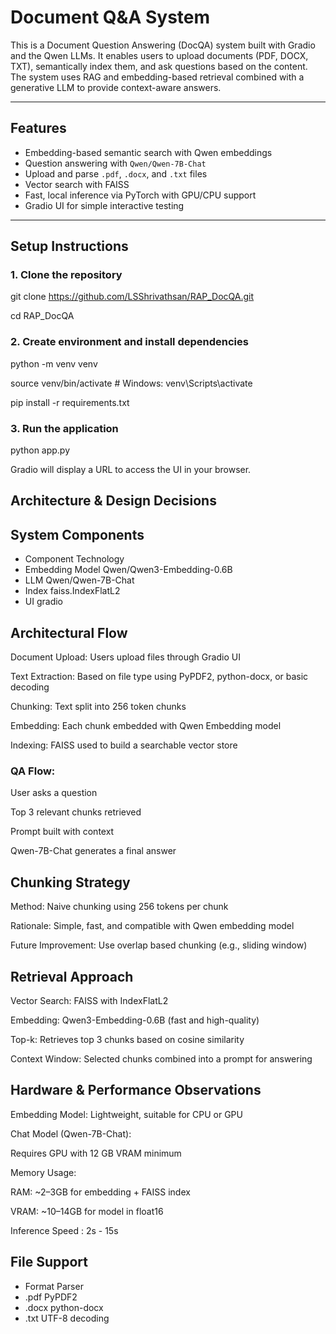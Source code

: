 # Document Q&A System

This is a Document Question Answering (DocQA) system built with Gradio and the Qwen LLMs. It enables users to upload documents (PDF, DOCX, TXT), semantically index them, and ask questions based on the content. The system uses RAG and embedding-based retrieval combined with a generative LLM to provide context-aware answers.

---

## Features

-  Embedding-based semantic search with Qwen embeddings  
-  Question answering with `Qwen/Qwen-7B-Chat`  
-  Upload and parse `.pdf`, `.docx`, and `.txt` files  
-  Vector search with FAISS  
-  Fast, local inference via PyTorch with GPU/CPU support  
-  Gradio UI for simple interactive testing  

---

## Setup Instructions

### 1. Clone the repository
git clone https://github.com/LSShrivathsan/RAP_DocQA.git

cd RAP_DocQA

### 2. Create environment and install dependencies
python -m venv venv

source venv/bin/activate     # Windows: venv\Scripts\activate

pip install -r requirements.txt

### 3. Run the application
python app.py

Gradio will display a URL to access the UI in your browser.

## Architecture & Design Decisions

## System Components
- Component	        Technology
- Embedding Model	  Qwen/Qwen3-Embedding-0.6B
- LLM	              Qwen/Qwen-7B-Chat
- Index	            faiss.IndexFlatL2
- UI	              gradio

## Architectural Flow
Document Upload: Users upload files through Gradio UI

Text Extraction: Based on file type using PyPDF2, python-docx, or basic decoding

Chunking: Text split into 256 token chunks

Embedding: Each chunk embedded with Qwen Embedding model

Indexing: FAISS used to build a searchable vector store

### QA Flow:

User asks a question

Top 3 relevant chunks retrieved

Prompt built with context

Qwen-7B-Chat generates a final answer

## Chunking Strategy
Method: Naive chunking using 256 tokens per chunk

Rationale: Simple, fast, and compatible with Qwen embedding model

Future Improvement: Use overlap based chunking (e.g., sliding window)

## Retrieval Approach
Vector Search: FAISS with IndexFlatL2

Embedding: Qwen3-Embedding-0.6B (fast and high-quality)

Top-k: Retrieves top 3 chunks based on cosine similarity

Context Window: Selected chunks combined into a prompt for answering

## Hardware & Performance Observations
Embedding Model: Lightweight, suitable for CPU or GPU

Chat Model (Qwen-7B-Chat):

Requires GPU with 12 GB VRAM minimum 

Memory Usage:

RAM: ~2–3GB for embedding + FAISS index

VRAM: ~10–14GB for model in float16

Inference Speed : 2s - 15s  

## File Support
- Format	Parser
- .pdf	  PyPDF2
- .docx	  python-docx
- .txt	  UTF-8 decoding
